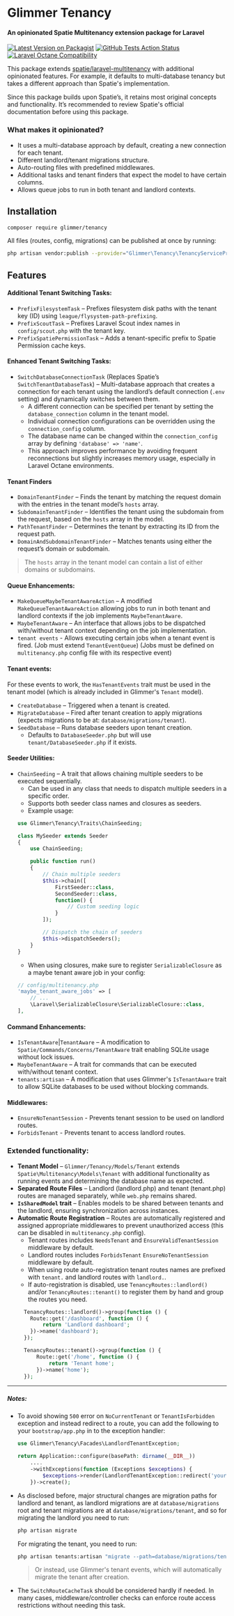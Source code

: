 # Glimmer Tenancy

#### An opinionated Spatie Multitenancy extension package for Laravel

[![Latest Version on Packagist](https://img.shields.io/packagist/v/glimmer/tenancy?style=flat-square)](https://packagist.org/packages/glimmer/tenancy)
[![GitHub Tests Action Status](https://img.shields.io/github/actions/workflow/status/laravel-glimmer/tenancy/tests.yml?branch=main&label=Tests&style=flat-square)](https://github.com/laravel-glimmer/tenancy/actions/workflows/tests.yml?query=branch%3Amain)
[![Laravel Octane Compatibility](https://img.shields.io/badge/Laravel%20Octane-Compatible-success?style=flat&logo=laravel)](https://laravel.com/docs/12.x/octane#introduction)

This package extends [spatie/laravel-multitenancy](https://github.com/spatie/laravel-multitenancy) with additional
opinionated features. For example, it defaults to multi-database tenancy but takes a different approach than Spatie's
implementation.

Since this package builds upon Spatie’s, it retains most original concepts and functionality. It’s recommended to
review Spatie's official documentation before using this package.

### What makes it opinionated?

- It uses a multi-database approach by default, creating a new connection for each tenant.
- Different landlord/tenant migrations structure.
- Auto-routing files with predefined middlewares.
- Additional tasks and tenant finders that expect the model to have certain columns.
- Allows queue jobs to run in both tenant and landlord contexts.

## Installation

```bash
composer require glimmer/tenancy
```

All files (routes, config, migrations) can be published at once by running:

```bash
php artisan vendor:publish --provider="Glimmer\Tenancy\TenancyServiceProvider"
```

## Features

#### Additional Tenant Switching Tasks:

- `PrefixFilesystemTask` – Prefixes filesystem disk paths with the tenant key (ID) using
  `league/flysystem-path-prefixing`.
- `PrefixScoutTask` – Prefixes Laravel Scout index names in `config/scout.php` with the tenant key.
- `PrefixSpatiePermissionTask` – Adds a tenant-specific prefix to Spatie Permission cache keys.

#### Enhanced Tenant Switching Tasks:

- `SwitchDatabaseConnectionTask` (Replaces Spatie’s `SwitchTenantDatabaseTask`) – Multi-database approach that creates a
  connection for each tenant using the landlord’s default connection (`.env` setting) and dynamically switches between
  them.
    - A different connection can be specified per tenant by setting the `database_connection` column in the tenant
      model.
    - Individual connection configurations can be overridden using the `connection_config` column.
    - The database name can be changed within the `connection_config` array by defining `'database' => 'name'`.
    - This approach improves performance by avoiding frequent reconnections but slightly increases memory usage,
      especially in Laravel Octane environments.

#### Tenant Finders

- `DomainTenantFinder` – Finds the tenant by matching the request domain with the entries in the tenant model’s `hosts`
  array.
- `SubdomainTenantFinder` – Identifies the tenant using the subdomain from the request, based on the `hosts` array in
  the model.
- `PathTenantFinder` – Determines the tenant by extracting its ID from the request path.
- `DomainAndSubdomainTenantFinder` – Matches tenants using either the request’s domain or subdomain.

> The `hosts` array in the tenant model can contain a list of either domains or subdomains.

#### Queue Enhancements:

- `MakeQueueMaybeTenantAwareAction` – A modified `MakeQueueTenantAwareAction` allowing jobs to run in both tenant and
  landlord contexts if the job implements `MaybeTenantAware`.
- `MaybeTenantAware` – An interface that allows jobs to be dispatched with/without tenant context depending on the job
  implementation.
- `tenant events` - Allows executing certain jobs when a tenant event is fired. (Job must extend `TenantEventQueue`)
  (Jobs must be defined on `multitenancy.php` config file with its respective event)

#### Tenant events:

For these events to work, the `HasTenantEvents` trait must be used in the tenant model (which is already included in
Glimmer's `Tenant` model).

- `CreateDatabase` – Triggered when a tenant is created.
- `MigrateDatabase` – Fired after tenant creation to apply migrations (expects migrations to be at:
  `database/migrations/tenant`).
- `SeedDatabase` – Runs database seeders upon tenant creation.
    - Defaults to `DatabaseSeeder.php` but will use `tenant/DatabaseSeeder.php` if it exists.

#### Seeder Utilities:

- `ChainSeeding` – A trait that allows chaining multiple seeders to be executed sequentially.
    - Can be used in any class that needs to dispatch multiple seeders in a specific order.
    - Supports both seeder class names and closures as seeders.
    - Example usage:
    ```php
    use Glimmer\Tenancy\Traits\ChainSeeding;
  
    class MySeeder extends Seeder
    {
        use ChainSeeding;

        public function run()
        {
            // Chain multiple seeders
            $this->chain([
                FirstSeeder::class,
                SecondSeeder::class,
                function() {
                    // Custom seeding logic
                }
            ]);

            // Dispatch the chain of seeders
            $this->dispatchSeeders();
        }
    }
    ```
    - When using closures, make sure to register `SerializableClosure` as a maybe tenant aware job in your config:
    ```php
    // config/multitenancy.php
    'maybe_tenant_aware_jobs' => [
        // ...
        \Laravel\SerializableClosure\SerializableClosure::class,
    ],
    ```

#### Command Enhancements:

- `IsTenantAware`|`TenantAware` – A modification to `Spatie/Commands/Concerns/TenantAware` trait enabling SQLite usage
  without lock issues.
- `MaybeTenantAware` – A trait for commands that can be executed with/without tenant context.
- `tenants:artisan` – A modification that uses Glimmer's `IsTenantAware` trait to allow SQLite databases to be used
  without blocking commands.

#### Middlewares:

- `EnsureNoTenantSession` - Prevents tenant session to be used on landlord routes.
- `ForbidsTenant` - Prevents tenant to access landlord routes.

### Extended functionality:

- **Tenant Model** – `Glimmer/Tenancy/Models/Tenant` extends `Spatie\Multitenancy\Models\Tenant` with
  additional functionality as running events and determining the database name as expected.
- **Separated Route Files** – Landlord (landlord.php) and tenant (tenant.php) routes are managed separately, while
  `web.php` remains shared.
- **`IsSharedModel` trait** – Enables models to be shared between tenants and the landlord, ensuring synchronization
  across instances.
- **Automatic Route Registration** – Routes are automatically registered and assigned appropriate middlewares to prevent
  unauthorized access (this can be disabled in `multitenancy.php` config).
    - Tenant routes includes `NeedsTenant` and `EnsureValidTenantSession` middleware by default.
    - Landlord routes includes `ForbidsTenant` `EnsureNoTenantSession` middleware by default.
    - When using route auto-registration tenant routes names are prefixed with `tenant.` and landlord routes with
      `landlord.`.
    - If auto-registration is disabled, use `TenancyRoutes::landlord()` and/or `TenancyRoutes::tenant()` to register
      them by hand and group the routes you need.
    ```php
      TenancyRoutes::landlord()->group(function () {
        Route::get('/dashboard', function () {
            return 'Landlord dashboard';
        })->name('dashboard');
      });

      TenancyRoutes::tenant()->group(function () {
          Route::get('/home', function () {
              return 'Tenant home';
          })->name('home');
      });
    ```

---

##### Notes:

- To avoid showing `500` error on `NoCurrentTenant` or `TenantIsForbidden` exception and instead redirect to a route,
  you can add the following to your `bootstrap/app.php` in to the exception handler:
  ```php
  use Glimmer\Tenancy\Facades\LandlordTenantException;

  return Application::configure(basePath: dirname(__DIR__))
      ....
      ->withExceptions(function (Exceptions $exceptions) {
          $exceptions->render(LandlordTenantException::redirect('your-route'));
      })->create();
  ```

- As disclosed before, major structural changes are migration paths for landlord and tenant, as landlord migrations are
  at `database/migrations` root and tenant migrations are at `database/migrations/tenant`, and so for migrating the
  landlord you need to run:
  ```bash
  php artisan migrate
  ```
  For migrating the tenant, you need to run:
  ```bash
  php artisan tenants:artisan "migrate --path=database/migrations/tenant"
  ```
  > Or instead, use Glimmer's tenant events, which will automatically migrate the tenant after creation.

- The `SwitchRouteCacheTask` should be considered hardly if needed. In many cases, middleware/controller checks can
  enforce route access restrictions without needing this task.
